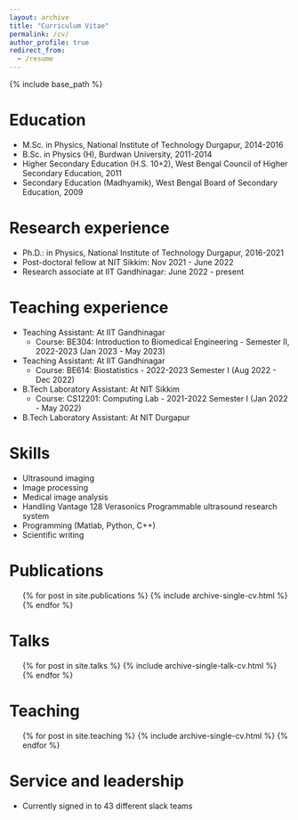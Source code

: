 ```yaml
---
layout: archive
title: "Curriculum Vitae"
permalink: /cv/
author_profile: true
redirect_from:
  - /resume
---
```


{% include base_path %}

Education
======
* M.Sc. in Physics, National Institute of Technology Durgapur, 2014-2016
* B.Sc. in Physics (H), Burdwan University, 2011-2014
* Higher Secondary Education (H.S. 10+2), West Bengal Council of Higher Secondary Education, 2011
* Secondary Education (Madhyamik), West Bengal Board of Secondary Education, 2009

Research experience
======
* Ph.D.:  in Physics, National Institute of Technology Durgapur, 2016-2021 
* Post-doctoral fellow at NIT Sikkim: Nov 2021 - June 2022
* Research associate at IIT Gandhinagar: June 2022 - present

Teaching experience
======  
* Teaching Assistant: At IIT Gandhinagar
  * Course: BE304: Introduction to Biomedical Engineering - Semester II, 2022-2023 (Jan 2023 - May 2023)
* Teaching Assistant: At IIT Gandhinagar
  * Course: BE614: Biostatistics - 2022-2023 Semester I (Aug 2022 - Dec 2022)
* B.Tech Laboratory Assistant: At NIT Sikkim
  * Course: CS12201: Computing Lab - 2021-2022 Semester I (Jan 2022 - May 2022)
* B.Tech Laboratory Assistant: At NIT Durgapur
  
Skills
======
* Ultrasound imaging
* Image processing
* Medical image analysis
* Handling Vantage 128 Verasonics Programmable ultrasound research system
* Programming (Matlab, Python, C++)
* Scientific writing


Publications
======
  <ul>{% for post in site.publications %}
    {% include archive-single-cv.html %}
  {% endfor %}</ul>
  
Talks
======
  <ul>{% for post in site.talks %}
    {% include archive-single-talk-cv.html %}
  {% endfor %}</ul>
  
Teaching
======
  <ul>{% for post in site.teaching %}
    {% include archive-single-cv.html %}
  {% endfor %}</ul>
  
Service and leadership
======
* Currently signed in to 43 different slack teams
